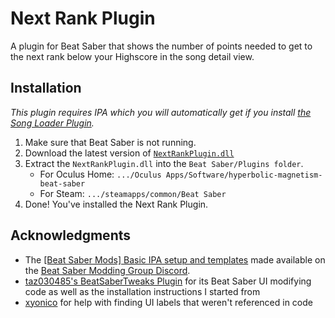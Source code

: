 # Next Rank Plugin
A plugin for Beat Saber that shows the number of points needed to get to the next rank below your Highscore in the song detail view.

## Installation
*This plugin requires IPA which you will automatically get if you install [the Song Loader Plugin](https://github.com/xyonico/BeatSaberSongInjector/releases).*

1. Make sure that Beat Saber is not running.
2. Download the latest version of [`NextRankPlugin.dll`](https://github.com/peterwooley/NextRankPlugin/releases/latest)
2. Extract the `NextRankPlugin.dll` into the `Beat Saber/Plugins folder`.  
    * For Oculus Home: `.../Oculus Apps/Software/hyperbolic-magnetism-beat-saber`  
    * For Steam: `.../steamapps/common/Beat Saber`  
4. Done! You've installed the Next Rank Plugin.

## Acknowledgments
* The [[Beat Saber Mods] Basic IPA setup and templates](https://pastebin.com/Md5VLALp) made available on the [Beat Saber Modding Group Discord](https://discord.gg/Cz6PTM5).
* [taz030485's BeatSaberTweaks Plugin](https://github.com/taz030485/BeatSaberTweaks) for its Beat Saber UI modifying code as well as the installation instructions I started from
* [xyonico](https://github.com/xyonico) for help with finding UI labels that weren't referenced in code
